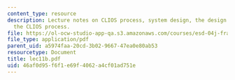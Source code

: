 ```yaml
---
content_type: resource
description: Lecture notes on CLIOS process, system design, the design aspects of
  the CLIOS process.
file: https://ol-ocw-studio-app-qa.s3.amazonaws.com/courses/esd-04j-frameworks-and-models-in-engineering-systems-engineering-system-design-spring-2007/46af0d95f6f1e69f4062a4cf01ad751e_lec11b.pdf
file_type: application/pdf
parent_uid: a5974faa-20cd-3b02-9667-47ea0e80ab53
resourcetype: Document
title: lec11b.pdf
uid: 46af0d95-f6f1-e69f-4062-a4cf01ad751e
---
```

